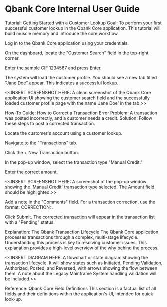 # Qbank Core Internal User Guide

Tutorial: Getting Started with a Customer Lookup
Goal: To perform your first successful customer lookup in the Qbank Core application. This tutorial will build muscle memory and introduce the core workflow.

Log in to the Qbank Core application using your credentials.

On the dashboard, locate the "Customer Search" field in the top-right corner.

Enter the sample CIF 1234567 and press Enter.

The system will load the customer profile. You should see a new tab titled "Jane Doe" appear. This indicates a successful lookup.

<<INSERT SCREENSHOT HERE: A clean screenshot of the Qbank Core application UI showing the customer search field and the successfully loaded customer profile page with the name 'Jane Doe' in the tab.>>

How-To Guide: How to Correct a Transaction Error
Problem: A transaction was posted incorrectly, and a customer needs a credit.
Solution: Follow these steps to post a corrected transaction.

Locate the customer's account using a customer lookup.

Navigate to the "Transactions" tab.

Click the + New Transaction button.

In the pop-up window, select the transaction type "Manual Credit."

Enter the correct amount.

<<INSERT SCREENSHOT HERE: A screenshot of the pop-up window showing the 'Manual Credit' transaction type selected. The Amount field should be highlighted.>>

Add a note in the "Comments" field. For a transaction correction, use the format: CORRECTION: <reason for correction>.

Click Submit. The corrected transaction will appear in the transaction list with a "Pending" status.

Explanation: The Qbank Transaction Lifecycle
The Qbank Core application processes transactions through a complex, multi-stage lifecycle. Understanding this process is key to resolving customer issues. This explanation provides a high-level overview of the why behind the process.

<<INSERT DIAGRAM HERE: A flowchart or state diagram showing the transaction lifecycle. It will show states such as Initiated, Pending Validation, Authorized, Posted, and Reversed, with arrows showing the flow between them. A note about the Legacy Mainframe System handling validation will be included.>>

Reference: Qbank Core Field Definitions
This section is a factual list of all fields and their definitions within the application's UI, intended for quick look-up.

